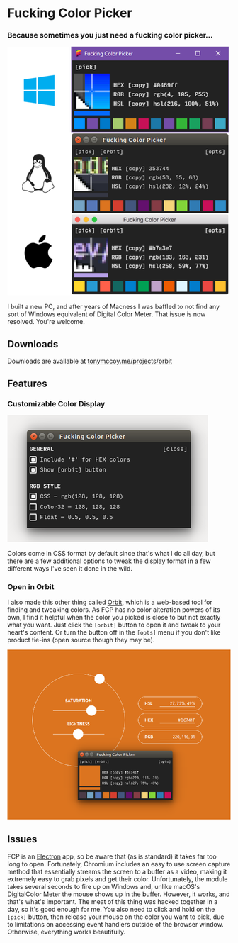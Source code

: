 # Fucking Color Picker
### Because sometimes you just need a fucking color picker...

![](assets/screenshots/all-screens.png)

I built a new PC, and after years of Macness I was baffled to not find any sort of Windows equivalent of Digital Color Meter. That issue is now resolved. You're welcome.

## Downloads

Downloads are available at [tonymccoy.me/projects/orbit](http://www.tonymccoy.me/projects/orbit)

## Features

### Customizable Color Display

![Options Menu](assets/screenshots/fcp-options.png)

Colors come in CSS format by default since that's what I do all day, but there are a few additional options to tweak the display format in a few different ways I've seen it done in the wild.

### Open in Orbit

I also made this other thing called [Orbit](http://www.tonymccoy.me/orbit), which is a web-based tool for finding and tweaking colors. As FCP has no color alteration powers of its own, I find it helpful when the color you picked is close to but not exactly what you want. Just click the `[orbit]` button to open it and tweak to your heart's content. Or turn the button off in the `[opts]` menu if you don't like product tie-ins (open source though they may be).

![FCP and Orbit](assets/screenshots/fcp-and-orbit.png)

## Issues

FCP is an [Electron](http://electron.atom.io) app, so be aware that (as is standard) it takes far too long to open. Fortunately, Chromium includes an easy to use screen capture method that essentially streams the screen to a buffer as a video, making it extremely easy to grab pixels and get their color. Unfortunately, the module takes several seconds to fire up on Windows and, unlike macOS's DigitalColor Meter the mouse shows up in the buffer. However, it works, and that's what's important. The meat of this thing was hacked together in a day, so it's good enough for me. You also need to click and hold on the `[pick]` button, then release your mouse on the color you want to pick, due to limitations on accessing event handlers outside of the browser window. Otherwise, everything works beautifully.